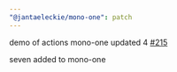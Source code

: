 ```yaml
---
"@jantaeleckie/mono-one": patch
---
```

    
demo of actions mono-one updated 4 [#215](https://github.com/JantaeLeckie/monorepo-release-changesets/pull/215)
    
seven added to mono-one
